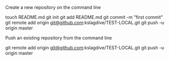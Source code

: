 Create a new repository on the command line

touch README.md
git init
git add README.md
git commit -m "first commit"
git remote add origin git@github.com:kslagdive/TEST-LOCAL.git
git push -u origin master


Push an existing repository from the command line

git remote add origin git@github.com:kslagdive/TEST-LOCAL.git
git push -u origin master
